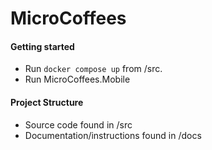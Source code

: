 # MicroCoffees

#### Getting started
- Run `docker compose up` from /src.
- Run MicroCoffees.Mobile

#### Project Structure
- Source code found in /src
- Documentation/instructions found in /docs